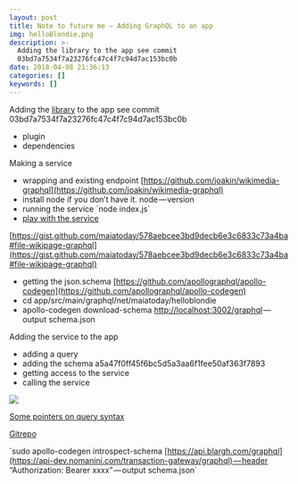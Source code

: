 ```yaml
---
layout: post
title: Note to future me — Adding GraphQL to an app
img: helloBlondie.png
description: >-
  Adding the library to the app see commit
  03bd7a7534f7a23276fc47c4f7c94d7ac153bc0b
date: 2018-04-08 21:36:13
categories: []
keywords: []
---
```


Adding the [library](https://github.com/apollographql/apollo-android) to the app see commit 03bd7a7534f7a23276fc47c4f7c94d7ac153bc0b

*   plugin
*   dependencies

Making a service

*   wrapping and existing endpoint [https://github.com/joakin/wikimedia-graphql](https://github.com/joakin/wikimedia-graphql)
*   install node if you don’t have it. node — version
*   running the service \`node index.js\` 
*   [play with the service](http://localhost:3002/graphiql) 

[https://gist.github.com/maiatoday/578aebcee3bd9decb6e3c6833c73a4ba#file-wikipage-graphql](https://gist.github.com/maiatoday/578aebcee3bd9decb6e3c6833c73a4ba#file-wikipage-graphql)

*   getting the json.schema [https://github.com/apollographql/apollo-codegen](https://github.com/apollographql/apollo-codegen)
*   cd app/src/main/graphql/net/maiatoday/helloblondie
*   apollo-codegen download-schema [http://localhost:3002/graphql](http://localhost:3002/graphql) — output schema.json

Adding the service to the app

*   adding a query
*   adding the schema a5a47f0ff45f6bc5d5a3aa6f1fee50af363f7893
*   getting access to the service
*   calling the service

![]({{site.baseurl}}/assets/img/helloBlondie.png)

[Some pointers on query syntax](https://github.com/mugli/learning-graphql/blob/master/2.%20Basic%20Query%20Syntax.md)

[Gitrepo](https://github.com/maiatoday/HelloBlondie/tree/graphql)

  

\`sudo apollo-codegen introspect-schema [https://api.blargh.com/graphql](https://api-dev.nomanini.com/transaction-gateway/graphql) — header “Authorization: Bearer xxxx” — output schema.json\`
